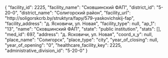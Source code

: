 {
    "facility_id": 2225,
    "facility_name": "Сковшинский ФАП",
    "district_id": "5-20-0",
    "district_name": "Солигорский район",
    "facility_url": "http:\/\/soligorskcrb.by\/struktyra\/fapy\/579-yaskovichskij-fap",
    "facility_address": "д. Ясковичи, ул. Новая",
    "facility_type": null,
    "ap_1": "13",
    "name": "Сковшинский ФАП",
    "state": "public institution",
    "stats": [],
    "med_id": 697,
    "address": "д. Ясковичи, ул. Новая",
    "coord_x_y": null,
    "place_name": "Солигорск",
    "place_type": "city",
    "year_of_closing": null,
    "year_of_opening": "0",
    "healthcare_facility_key": 2225,
    "administrative_division_id": "5-20-0"
}